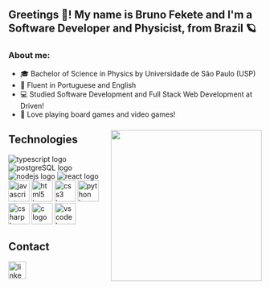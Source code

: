 <h2 align="left">Greetings 👋! My name is Bruno Fekete and I'm a Software Developer and Physicist, from Brazil 🪐</h2>

<h3>About me:</h3>
<ul>
  <li>🎓 Bachelor of Science in Physics by Universidade de São Paulo (USP)</li>
  <li>📖 Fluent in Portuguese and English</li>
  <li>💻 Studied Software Development and Full Stack Web Development at Driven!</li>
  <li>🎲 Love playing board games and video games!</li>
</ul>

###

<img align="right" height="300" src="https://i.imgur.com/lg2Gm2U.gif"  />

###
## Technologies

<div align="left">
  <img src="https://icongr.am/devicon/typescript-original.svg?size=42&color=currentColor" alt="typescript logo" />
  <img src="https://icongr.am/devicon/postgresql-original.svg?size=42&color=currentColor" alt="postgreSQL logo" />
  <img src="https://icongr.am/devicon/nodejs-original-wordmark.svg?size=42&color=currentColor" alt="nodejs logo" />
  <img src="https://icongr.am/devicon/react-original-wordmark.svg?size=42&color=currentColor" alt="react logo"/>
  <img src="https://cdn.jsdelivr.net/gh/devicons/devicon/icons/javascript/javascript-original.svg" width="42" alt="javascript logo"  />
  <img src="https://cdn.jsdelivr.net/gh/devicons/devicon/icons/html5/html5-original.svg" width="42" alt="html5 logo"  />
  <img src="https://cdn.jsdelivr.net/gh/devicons/devicon/icons/css3/css3-original.svg" width="42" alt="css3 logo"  />
  <img src="https://cdn.jsdelivr.net/gh/devicons/devicon/icons/python/python-original.svg" width="42" alt="python logo"  />
  <img src="https://cdn.jsdelivr.net/gh/devicons/devicon/icons/csharp/csharp-original.svg" width="42" alt="csharp logo"  />
  <img src="https://cdn.jsdelivr.net/gh/devicons/devicon/icons/c/c-original.svg" width="42" alt="c logo"  />
  <img src="https://cdn.jsdelivr.net/gh/devicons/devicon/icons/vscode/vscode-original.svg" width="42" alt="vscode logo"  />
</div>

###
## Contact
  <a href="https://www.linkedin.com/in/bruno-fekete-669914262/">
  <img src="https://img.shields.io/static/v1?message=LinkedIn&logo=linkedin&label=&color=0077B5&logoColor=white&labelColor=&style=for-the-badge" height="35" alt="linkedin logo"  /> </a>
</div>

###

<br clear="both">

###
